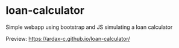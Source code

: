 # loan-calculator

Simple webapp using bootstrap and JS simulating a loan calculator

Preview: https://ardax-c.github.io/loan-calculator/
